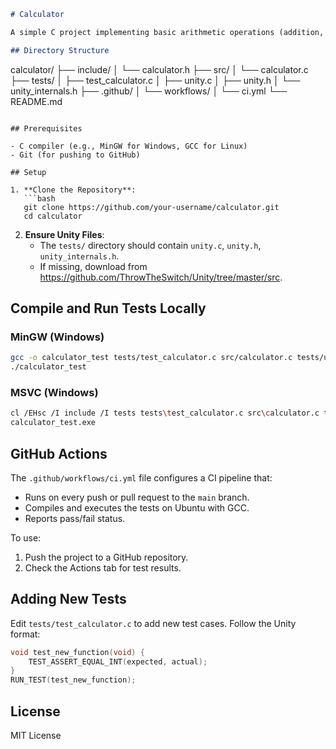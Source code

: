 ```markdown
# Calculator

A simple C project implementing basic arithmetic operations (addition, subtraction, multiplication, division) with unit tests using the Unity framework. The project includes a GitHub Actions workflow to run tests automatically on every push.

## Directory Structure

```
calculator/
├── include/
│   └── calculator.h
├── src/
│   └── calculator.c
├── tests/
│   ├── test_calculator.c
│   ├── unity.c
│   ├── unity.h
│   └── unity_internals.h
├── .github/
│   └── workflows/
│       └── ci.yml
└── README.md
```

## Prerequisites

- C compiler (e.g., MinGW for Windows, GCC for Linux)
- Git (for pushing to GitHub)

## Setup

1. **Clone the Repository**:
   ```bash
   git clone https://github.com/your-username/calculator.git
   cd calculator
   ```

2. **Ensure Unity Files**:
   - The `tests/` directory should contain `unity.c`, `unity.h`, `unity_internals.h`.
   - If missing, download from https://github.com/ThrowTheSwitch/Unity/tree/master/src.

## Compile and Run Tests Locally

### MinGW (Windows)
```bash
gcc -o calculator_test tests/test_calculator.c src/calculator.c tests/unity.c -I include -I tests -lm
./calculator_test
```

### MSVC (Windows)
```bash
cl /EHsc /I include /I tests tests\test_calculator.c src\calculator.c tests\unity.c /link /OUT:calculator_test.exe
calculator_test.exe
```

## GitHub Actions

The `.github/workflows/ci.yml` file configures a CI pipeline that:
- Runs on every push or pull request to the `main` branch.
- Compiles and executes the tests on Ubuntu with GCC.
- Reports pass/fail status.

To use:
1. Push the project to a GitHub repository.
2. Check the Actions tab for test results.

## Adding New Tests

Edit `tests/test_calculator.c` to add new test cases. Follow the Unity format:
```c
void test_new_function(void) {
    TEST_ASSERT_EQUAL_INT(expected, actual);
}
RUN_TEST(test_new_function);
```

## License

MIT License
```